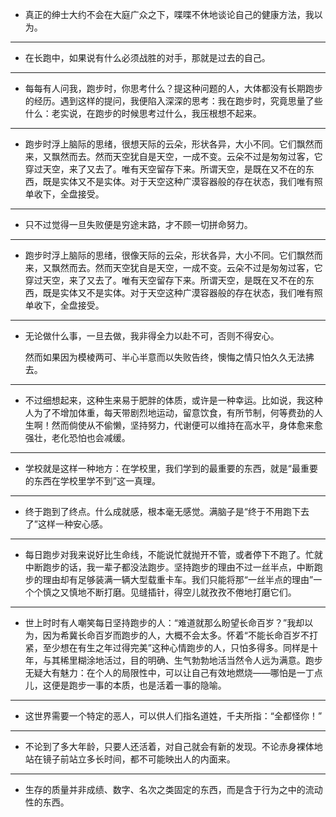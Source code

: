 - 真正的绅士大约不会在大庭广众之下，喋喋不休地谈论自己的健康方法，我以为。
<!--more-->


------------

- 在长跑中，如果说有什么必须战胜的对手，那就是过去的自己。

------------

- 每每有人问我，跑步时，你思考什么？提这种问题的人，大体都没有长期跑步的经历。遇到这样的提问，我便陷入深深的思考：我在跑步时，究竟思量了些什么：老实说，在跑步的时候思考过什么，我压根想不起来。

------------

- 跑步时浮上脑际的思绪，很想天际的云朵，形状各异，大小不同。它们飘然而来，又飘然而去。然而天空犹自是天空，一成不变。云朵不过是匆匆过客，它穿过天空，来了又去了。唯有天空留存下来。所谓天空，是既在又不在的东西，既是实体又不是实体。对于天空这种广漠容器般的存在状态，我们唯有照单收下，全盘接受。

---

- 只不过觉得一旦失败便是穷途末路，才不顾一切拼命努力。

------------

- 跑步时浮上脑际的思绪，很像天际的云朵，形状各异，大小不同。它们飘然而来，又飘然而去。然而天空犹自是天空，一成不变。云朵不过是匆匆过客，它穿过天空，来了又去了。唯有天空留存下来。所谓天空，是既在又不在的东西，既是实体又不是实体。对于天空这种广漠容器般的存在状态，我们唯有照单收下，全盘接受。

---

- 无论做什么事，一旦去做，我非得全力以赴不可，否则不得安心。

  然而如果因为模棱两可、半心半意而以失败告终，懊悔之情只怕久久无法拂去。

---

- 不过细想起来，这种生来易于肥胖的体质，或许是一种幸运。比如说，我这种人为了不增加体重，每天带剧烈地运动，留意饮食，有所节制，何等费劲的人生啊！然而倘使从不偷懒，坚持努力，代谢便可以维持在高水平，身体愈来愈强壮，老化恐怕也会减缓。

---

- 学校就是这样一种地方：在学校里，我们学到的最重要的东西，就是“最重要的东西在学校里学不到”这一真理。

---

- 终于跑到了终点。什么成就感，根本毫无感觉。满脑子是“终于不用跑下去了”这样一种安心感。


---

- 每日跑步对我来说好比生命线，不能说忙就抛开不管，或者停下不跑了。忙就中断跑步的话，我一辈子都没法跑步。坚持跑步的理由不过一丝半点，中断跑步的理由却有足够装满一辆大型载重卡车。我们只能将那“一丝半点的理由”一个个慎之又慎地不断打磨。见缝插针，得空儿就孜孜不倦地打磨它们。


---

- 世上时时有人嘲笑每日坚持跑步的人：“难道就那么盼望长命百岁？”我却以为，因为希冀长命百岁而跑步的人，大概不会太多。怀着“不能长命百岁不打紧，至少想在有生之年过得完美”这种心情跑步的人，只怕多得多。同样是十年，与其稀里糊涂地活过，目的明确、生气勃勃地活当然令人远为满意。跑步无疑大有魅力：在个人的局限性中，可以让自己有效地燃烧——哪怕是一丁点儿，这便是跑步一事的本质，也是活着一事的隐喻。


---

- 这世界需要一个特定的恶人，可以供人们指名道姓，千夫所指：“全都怪你！”


---

- 不论到了多大年龄，只要人还活着，对自己就会有新的发现。不论赤身裸体地站在镜子前站立多长时间，都不可能映出人的内面来。


---

- 生存的质量并非成绩、数字、名次之类固定的东西，而是含于行为之中的流动性的东西。 